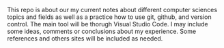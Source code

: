 This repo is about our my current notes about different computer sciences topics and fields as well as a practice how to use git, github, and version control.
The main tool will be thorugh Visual Studio Code.
I may include some ideas, comments or conclusions about my experience. Some references and others sites will be included as needed.
 